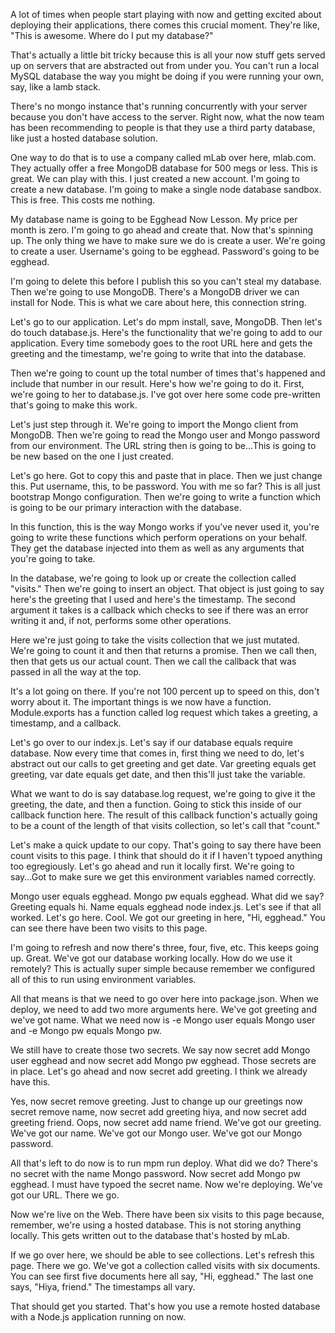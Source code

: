A lot of times when people start playing with now and getting excited about deploying their applications, there comes this crucial moment. They're like, "This is awesome. Where do I put my database?"

That's actually a little bit tricky because this is all your now stuff gets served up on servers that are abstracted out from under you. You can't run a local MySQL database the way you might be doing if you were running your own, say, like a lamb stack.

There's no mongo instance that's running concurrently with your server because you don't have access to the server. Right now, what the now team has been recommending to people is that they use a third party database, like just a hosted database solution.

One way to do that is to use a company called mLab over here, mlab.com. They actually offer a free MongoDB database for 500 megs or less. This is great. We can play with this. I just created a new account. I'm going to create a new database. I'm going to make a single node database sandbox. This is free. This costs me nothing.

My database name is going to be Egghead Now Lesson. My price per month is zero. I'm going to go ahead and create that. Now that's spinning up. The only thing we have to make sure we do is create a user. We're going to create a user. Username's going to be egghead. Password's going to be egghead.

I'm going to delete this before I publish this so you can't steal my database. Then we're going to use MongoDB. There's a MongoDB driver we can install for Node. This is what we care about here, this connection string.

Let's go to our application. Let's do mpm install, save, MongoDB. Then let's do touch database.js. Here's the functionality that we're going to add to our application. Every time somebody goes to the root URL here and gets the greeting and the timestamp, we're going to write that into the database.

Then we're going to count up the total number of times that's happened and include that number in our result. Here's how we're going to do it. First, we're going to her to database.js. I've got over here some code pre-written that's going to make this work.

Let's just step through it. We're going to import the Mongo client from MongoDB. Then we're going to read the Mongo user and Mongo password from our environment. The URL string then is going to be...This is going to be new based on the one I just created.

Let's go here. Got to copy this and paste that in place. Then we just change this. Put username, this, to be password. You with me so far? This is all just bootstrap Mongo configuration. Then we're going to write a function which is going to be our primary interaction with the database.

In this function, this is the way Mongo works if you've never used it, you're going to write these functions which perform operations on your behalf. They get the database injected into them as well as any arguments that you're going to take.

In the database, we're going to look up or create the collection called "visits." Then we're going to insert an object. That object is just going to say here's the greeting that I used and here's the timestamp. The second argument it takes is a callback which checks to see if there was an error writing it and, if not, performs some other operations.

Here we're just going to take the visits collection that we just mutated. We're going to count it and then that returns a promise. Then we call then, then that gets us our actual count. Then we call the callback that was passed in all the way at the top.

It's a lot going on there. If you're not 100 percent up to speed on this, don't worry about it. The important things is we now have a function. Module.exports has a function called log request which takes a greeting, a timestamp, and a callback.

Let's go over to our index.js. Let's say if our database equals require database. Now every time that comes in, first thing we need to do, let's abstract out our calls to get greeting and get date. Var greeting equals get greeting, var date equals get date, and then this'll just take the variable.

What we want to do is say database.log request, we're going to give it the greeting, the date, and then a function. Going to stick this inside of our callback function here. The result of this callback function's actually going to be a count of the length of that visits collection, so let's call that "count."

Let's make a quick update to our copy. That's going to say there have been count visits to this page. I think that should do it if I haven't typoed anything too egregiously. Let's go ahead and run it locally first. We're going to say...Got to make sure we get this environment variables named correctly.

Mongo user equals egghead. Mongo pw equals egghead. What did we say? Greeting equals hi. Name equals egghead node index.js. Let's see if that all worked. Let's go here. Cool. We got our greeting in here, "Hi, egghead." You can see there have been two visits to this page.

I'm going to refresh and now there's three, four, five, etc. This keeps going up. Great. We've got our database working locally. How do we use it remotely? This is actually super simple because remember we configured all of this to run using environment variables.

All that means is that we need to go over here into package.json. When we deploy, we need to add two more arguments here. We've got greeting and we've got name. What we need now is -e Mongo user equals Mongo user and -e Mongo pw equals Mongo pw.

We still have to create those two secrets. We say now secret add Mongo user egghead and now secret add Mongo pw egghead. Those secrets are in place. Let's go ahead and now secret add greeting. I think we already have this.

Yes, now secret remove greeting. Just to change up our greetings now secret remove name, now secret add greeting hiya, and now secret add greeting friend. Oops, now secret add name friend. We've got our greeting. We've got our name. We've got our Mongo user. We've got our Mongo password.

All that's left to do now is to run mpm run deploy. What did we do? There's no secret with the name Mongo password. Now secret add Mongo pw egghead. I must have typoed the secret name. Now we're deploying. We've got our URL. There we go.

Now we're live on the Web. There have been six visits to this page because, remember, we're using a hosted database. This is not storing anything locally. This gets written out to the database that's hosted by mLab.

If we go over here, we should be able to see collections. Let's refresh this page. There we go. We've got a collection called visits with six documents. You can see first five documents here all say, "Hi, egghead." The last one says, "Hiya, friend." The timestamps all vary.

That should get you started. That's how you use a remote hosted database with a Node.js application running on now.